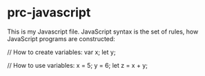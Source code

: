 # prc-javascript

This is my Javascript file.
JavaScript syntax is the set of rules, how JavaScript programs are constructed:

// How to create variables:
var x;
let y;

// How to use variables:
x = 5;
y = 6;
let z = x + y;